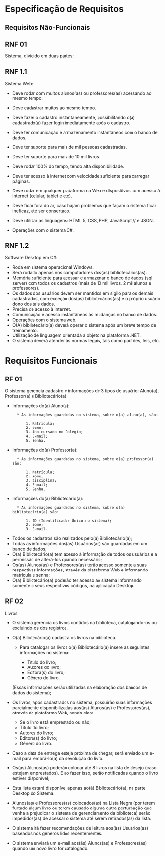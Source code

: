 # Especificação de Requisitos

## Requisitos Não-Funcionais

## RNF 01

Sistema, dividido em duas partes:

## RNF 1.1 

   Sistema Web:
   
 - Deve rodar com muitos alunos(as) ou professores(as) acessando ao mesmo tempo.
 - Deve cadastrar muitos ao mesmo tempo.
 - Deve fazer o cadastro instantaneamente, possibilitando o(a) cadastrado(a) fazer login imediatamente após o cadastro.
 
 - Deve ter  comunicação e armazenamento instantâneos com o banco de dados.
 - Deve ter suporte para mais de mil pessoas cadastradas.
 - Deve ter suporte para mais de 10 mil livros.
 - Deve rodar 100% do tempo, tendo alta disponibilidade.
 - Deve ter acesso à internet com velocidade suficiente para carregar páginas.
 - Deve rodar em qualquer plataforma na Web e dispositivos com acesso à internet (celular, tablet e etc).
 - Deve ficar fora do ar, caso hajam problemas que façam o sistema ficar ineficaz, até ser consertado.
 - Deve utilizar as linguagens: HTML 5, CSS, PHP, JavaScript // e JSON.
 - Operações com o sistema C#.

## RNF 1.2 

   Software Desktop em C#:
   
 - Roda em sistema operacional Windows.
 - Será rodado apenas nos computadores dos(as) bibliotecários(as).
 - Memória suficiente para acessar e armazenar o banco de dados (sql server) com todos os cadastros (mais de 10 mil livros, 2 mil alunos e professores).
 - Os dados dos usuários devem ser mantidos em sigilo para os demais cadastrados, com exceção dos(as) bibliotecários(as) e o próprio usuário dono dos tais dados.
 - Precisa de acesso à internet.
 - Comunicação e acesso instantâneos às mudanças no banco de dados.
 - Operações com o sistema web.
 - O(A) bibliotecário(a) deverá operar o sistema após um breve tempo de treinamento.
 - Utilização de linguagem orientada a objeto na plataforma .NET.
 - O sistema deverá atender às normas legais, tais como padrões, leis, etc.
 
# Requisitos Funcionais

## RF 01

O sistema gerencia cadastro e informações de 3 tipos de usuário: Aluno(a), Professor(a) e Bibliotecário(a)
	
+ Informações do(a) Aluno(a):

		* As informações guardadas no sistema, sobre o(a) aluno(a), são: 

			1. Matrícula;
			2. Nome;
			3. Ano cursado no Colégio;      
			4. E-mail;
			5. Senha.
	
+ Informações do(a) Professor(a):

		* As informações guardadas no sistema, sobre o(a) professor(a) são:

			1. Matrícula;
			2. Nome;
			3. Disciplina;
			4. E-mail;
			5. Senha.

+ Informações do(a) Bibliotecário(a):
	
		* As informações guardadas no sistema, sobre o(a) bibliotecário(a) são:

			1. ID (Identificador Único no sistema);
			2. Nome;
			3. E-mail.

- Todos os cadastros são realizados pelo(a) Bibliotecário(a);
- Todas as informações dos(as) Usuários(as) são guardadas em um banco de dados;
- O(a) Bibliotecário(a) tem acesso à informação de todos os usuários e a permissão de alterá-los quando necessário;
- Os(as) Alunos(as) e Professores(as) terão acesso somente a suas respectivas informações, através da plataforma Web e informando matrícula e senha;
- O(a) Bibliotecário(a) poderão ter acesso ao sistema informando somente o seus  respectivos códigos, na aplicação Desktop.

## RF 02

Livros

- O sistema gerencia os livros contidos na biblioteca, catalogando-os ou excluindo-os dos registros. 

+ O(a) Biliotecário(a) cadastra os livros na biblioteca.

  + Para catalogar os livros o(a) Bibliotecário(a) insere as seguintes informações no sistema:  

	+ Título do livro;
	+ Autores do livro;
	+ Editora(s) do livro;
	+ Gênero do livro.

  (Essas informações serão utilizadas na elaboração dos bancos de dados do sistema);

- Os livros, após cadastrados no sistema, possuirão suas informações parcialmente disponibilizadas aos(às) Alunos(as) e Professores(as), através da plataforma Web, sendo elas:

	+ Se o livro está emprestado ou não;
	+ Título do livro;
	+ Autores do livro;
	+ Editora(s) do livro;
	+ Gênero do livro.

- Caso a data de entrega esteja próxima de chegar, será enviado um e-mail para lembrá-lo(a) da devolução do livro.

- Os(as) Alunos(as) poderão colocar até 8 livros na lista de desejo (caso estejam emprestados). E ao fazer isso, serão notificadas quando o livro estiver disponível;

* Esta lista estará disponível apenas ao(à) Bibliotecário(a), na parte Desktop do Sistema.

- Alunos(as) e Professores(as) colocados(as) na Lista Negra (por terem furtado algum livro ou terem causado alguma outra perturbação que venha a prejudicar o sistema de gerenciamento da biblioteca) serão impedidos(as) de acessar o sistema até serem retirados(as) da lista.

- O sistema irá fazer recomendações de leitura aos(às) Usuários(as) baseados nos gêneros lidos recentementes.

- O sistema enviará um e-mail aos(às) Alunos(as) e Professores(as) quando um novo livro for catalogado.
